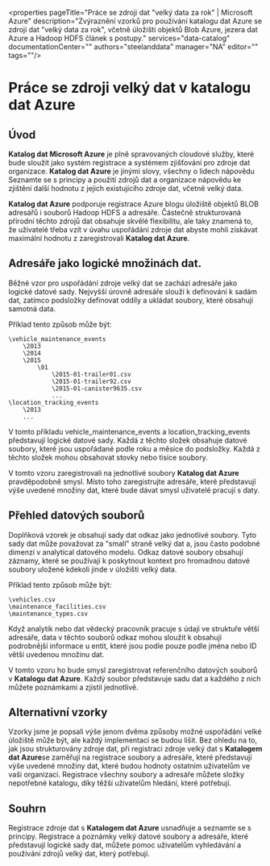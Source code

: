 <properties
   pageTitle="Práce se zdroji dat "velký data za rok" | Microsoft Azure"
   description="Zvýraznění vzorků pro používání katalogu dat Azure se zdroji dat "velký data za rok", včetně úložišti objektů Blob Azure, jezera dat Azure a Hadoop HDFS článek s postupy."
   services="data-catalog"
   documentationCenter=""
   authors="steelanddata"
   manager="NA"
   editor=""
   tags=""/>
<tags
   ms.service="data-catalog"
   ms.devlang="NA"
   ms.topic="article"
   ms.tgt_pltfrm="NA"
   ms.workload="data-catalog"
   ms.date="10/04/2016"
   ms.author="maroche"/>


# <a name="how-to-work-with-big-data-sources-in-azure-data-catalog"></a>Práce se zdroji velký dat v katalogu dat Azure

## <a name="introduction"></a>Úvod
**Katalog dat Microsoft Azure** je plně spravovaných cloudové služby, které bude sloužit jako systém registrace a systémem zjišťování pro zdroje dat organizace. **Katalog dat Azure** je jinými slovy, všechny o lidech nápovědu Seznamte se s principy a použití zdrojů dat a organizace nápovědu ke zjištění další hodnotu z jejich existujícího zdroje dat, včetně velký data.

**Katalog dat Azure** podporuje registrace Azure blogu úložiště objektů BLOB adresářů i souborů Hadoop HDFS a adresáře. Částečně strukturovaná přírodní těchto zdrojů dat obsahuje skvělé flexibilitu, ale taky znamená to, že uživatelé třeba vzít v úvahu uspořádání zdroje dat abyste mohli získávat maximální hodnotu z zaregistrovali **Katalog dat Azure**.

## <a name="directories-as-logical-data-sets"></a>Adresáře jako logické množinách dat.

Běžné vzor pro uspořádání zdroje velký dat se zachází adresáře jako logické datové sady. Nejvyšší úrovně adresáře slouží k definování k sadám dat, zatímco podsložky definovat oddíly a ukládat soubory, které obsahují samotná data.

Příklad tento způsob může být:

    \vehicle_maintenance_events
        \2013
        \2014
        \2015
            \01
                \2015-01-trailer01.csv
                \2015-01-trailer92.csv
                \2015-01-canister9635.csv
                ...
    \location_tracking_events
        \2013
        ...

V tomto příkladu vehicle_maintenance_events a location_tracking_events představují logické datové sady. Každá z těchto složek obsahuje datové soubory, které jsou uspořádané podle roku a měsíce do podsložky. Každá z těchto složek mohou obsahovat stovky nebo tisíce soubory.

V tomto vzoru zaregistrovali na jednotlivé soubory **Katalog dat Azure** pravděpodobně smysl. Místo toho zaregistrujte adresáře, které představují výše uvedené množiny dat, které bude dávat smysl uživatelé pracují s daty.

## <a name="reference-data-files"></a>Přehled datových souborů

Doplňková vzorek je obsahují sady dat odkaz jako jednotlivé soubory. Tyto sady dat může považovat za "small" straně velký dat a, jsou často podobné dimenzí v analytical datového modelu. Odkaz datové soubory obsahují záznamy, které se používají k poskytnout kontext pro hromadnou datové soubory uložené kdekoli jinde v úložišti velký data.

Příklad tento způsob může být:

    \vehicles.csv
    \maintenance_facilities.csv
    \maintenance_types.csv

Když analytik nebo dat vědecký pracovník pracuje s údaji ve struktuře větší adresáře, data v těchto souborů odkaz mohou sloužit k obsahují podrobnější informace u entit, které jsou podle pouze podle jména nebo ID větší uvedenou množinu dat.

V tomto vzoru ho bude smysl zaregistrovat referenčního datových souborů v **Katalogu dat Azure**. Každý soubor představuje sadu dat a každého z nich můžete poznámkami a zjistil jednotlivě.

## <a name="alternate-patterns"></a>Alternativní vzorky

Vzorky jsme je popsali výše jenom dvěma způsoby možné uspořádání velké úložiště může být, ale každý implementaci se budou lišit. Bez ohledu na to, jak jsou strukturovány zdroje dat, při registraci zdroje velký dat s **Katalogem dat Azure**se zaměřují na registrace soubory a adresáře, které představují výše uvedené množiny dat, které budou hodnoty ostatním uživatelům ve vaší organizaci. Registrace všechny soubory a adresáře můžete složky nepotřebné katalogu, díky těžší uživatelům hledání, které potřebují.

## <a name="summary"></a>Souhrn
Registrace zdroje dat s **Katalogem dat Azure** usnadňuje a seznamte se s principy. Registrace a poznámky velký datové soubory a adresáře, které představují logické sady dat, můžete pomoc uživatelům vyhledávání a používání zdrojů velký dat, který potřebují.
